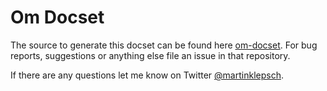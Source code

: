 Om Docset
=======================

The source to generate this docset can be found here [om-docset](https://github.com/mklappstuhl/om-docset).
For bug reports, suggestions or anything else file an issue in that repository.

If there are any questions let me know on Twitter [@martinklepsch](https://twitter.com/martinklepsch).
